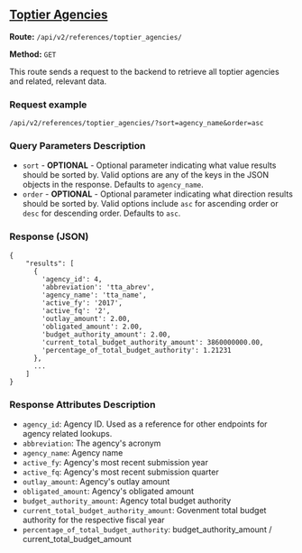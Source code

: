 ## [Toptier Agencies](#usaspending-api-documentation)
**Route:** `/api/v2/references/toptier_agencies/`

**Method:** `GET`

This route sends a request to the backend to retrieve all toptier agencies and related, relevant data.

### Request example

```
/api/v2/references/toptier_agencies/?sort=agency_name&order=asc
```

### Query Parameters Description

* `sort` - **OPTIONAL** - Optional parameter indicating what value results should be sorted by. Valid options are any of the keys in the JSON objects in the response. Defaults to `agency_name`.
* `order` - **OPTIONAL** - Optional parameter indicating what direction results should be sorted by. Valid options include `asc` for ascending order or `desc` for descending order. Defaults to `asc`.

### Response (JSON)

```
{
    "results": [
      {
        'agency_id': 4,
        'abbreviation': 'tta_abrev',
        'agency_name': 'tta_name',
        'active_fy': '2017',
        'active_fq': '2',
        'outlay_amount': 2.00,
        'obligated_amount': 2.00,
        'budget_authority_amount': 2.00,
        'current_total_budget_authority_amount': 3860000000.00,
        'percentage_of_total_budget_authority': 1.21231
      },
      ...
    ]
}
```

### Response Attributes Description

* `agency_id`: Agency ID. Used as a reference for other endpoints for agency related lookups.
* `abbreviation`: The agency's acronym
* `agency_name`: Agency name
* `active_fy`: Agency's most recent submission year
* `active_fq`: Agency's most recent submission quarter
* `outlay_amount`: Agency's outlay amount
* `obligated_amount`: Agency's obligated amount
* `budget_authority_amount`: Agency total budget authority
* `current_total_budget_authority_amount`: Govenment total budget authority for the respective fiscal year
* `percentage_of_total_budget_authority`: budget_authority_amount / current_total_budget_amount
